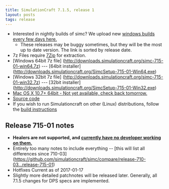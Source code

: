 ```yaml
---
title: SimulationCraft 7.1.5, release 1
layout: posts
tags: release
---
```

* Interested in nightly builds of simc? We upload new [windows builds every few days here.](http://downloads.simulationcraft.org/?C=M;O=D)
  * These releases may be buggy sometimes, but they will be the most up to date version. The link is sorted by release date. 
* 7z Files require [7Zip](http://www.7-zip.org/) for extraction.
* [Windows 64bit 7z file] (http://downloads.simulationcraft.org/simc-715-01-win64.7z) ---  [64bit installer] (http://downloads.simulationcraft.org/SimcSetup-715-01-Win64.exe)
* [Windows 32bit 7z file] (http://downloads.simulationcraft.org/simc-715-01-win32.7z) ---  [32bit installer] (http://downloads.simulationcraft.org/SimcSetup-715-01-Win32.exe)
* [Mac OS X 10.7+ 64bit - Not yet available, check back tomorrow.](http://downloads.simulationcraft.org/simc-715-01-osx-x86.dmg)
* [Source code](https://github.com/simulationcraft/simc/archive/release-715-01.zip)
* If you wish to run Simulationcraft on other (Linux) distributions, follow the [build instructions](https://github.com/simulationcraft/simc/wiki/HowToBuild)

## Release 715-01 notes
  * **Healers are not supported, and [currently have no developer working on them.](https://github.com/simulationcraft/simc#how-can-i-contribute)**
  * Entirely too many notes to include everything -- [this will list all differences since 710-03] (https://github.com/simulationcraft/simc/compare/release-710-03...release-715-01)
  * Hotfixes Current as of 2017-01-17
  * Slightly more detailed patchnotes will be released later. Generally, all 7.1.5 changes for DPS specs are implemented. 
